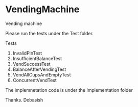 # VendingMachine
Vending machine

Please run the tests under the Test folder.

Tests
1. InvalidPinTest
2. InsufficientBalanceTest
3. VendSuccessTest
4. BalanceAfterVendingTest
5. VendAllCupsAndEmptyTest
6. ConcurrentVendTest

The implemnetation code is under the Implementation folder


Thanks.
Debasish
